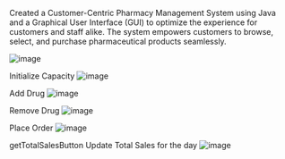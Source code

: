 Created a Customer-Centric Pharmacy Management System using Java and a Graphical User Interface (GUI) to optimize the experience for customers and staff alike. The system empowers customers to browse, select, and purchase pharmaceutical products seamlessly.

![image](https://github.com/Michael-2003/Pharmacy-Management-System/assets/107130078/0aec833b-0568-4ce2-8a8e-5721cacb33f3)


Initialize Capacity
![image](https://github.com/Michael-2003/Pharmacy-Management-System/assets/107130078/2a56dabf-5593-4034-ae71-f2801ea9d73e)

Add Drug
![image](https://github.com/Michael-2003/Pharmacy-Management-System/assets/107130078/6d6f8516-9b90-4861-ba32-ad09422646ea)

Remove Drug
![image](https://github.com/Michael-2003/Pharmacy-Management-System/assets/107130078/a822f8b4-6400-4498-9938-1085373ce79a)

Place Order
![image](https://github.com/Michael-2003/Pharmacy-Management-System/assets/107130078/862946d4-aefc-4756-acb8-5de79c655cce)

getTotalSalesButton Update Total Sales for the day
![image](https://github.com/Michael-2003/Pharmacy-Management-System/assets/107130078/61e30a88-7049-4a44-ad82-8d59663b4ec5)
